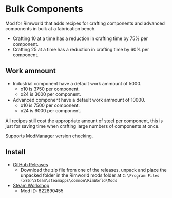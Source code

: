 # Bulk Components
Mod for Rimworld that adds recipes for crafting components and advanced components in bulk at a fabrication bench.

* Crafting 10 at a time has a reduction in crafting time by 75% per component.
* Crafting 25 at a time has a reduction in crafting time by 60% per component.

## Work ammount
* Industrial component have a default work ammount of 5000.
  * x10 is 3750 per component.
  * x24 is 3000 per component.
* Advanced component have a default work ammount of 10000.
  * x10 is 7500 per component.
  * x24 is 6000 per component.

All recipes still cost the appropriate amount of steel per component, this is just for saving time when crafting large numbers of components at once.

Supports [ModManager](https://github.com/fluffy-mods/ModManager) version checking.

## Install
* [GitHub Releases](https://github.com/Devdisigdu/Bulk-Components/releases)
  * Download the zip file from one of the releases, unpack and place the unpacked folder in the Rimworld mods folder at `C:\Program Files (x86)\Steam\steamapps\common\RimWorld\Mods`
* [Steam Workshop](https://steamcommunity.com/sharedfiles/filedetails/?id=822890455)
  * Mod ID: 822890455
